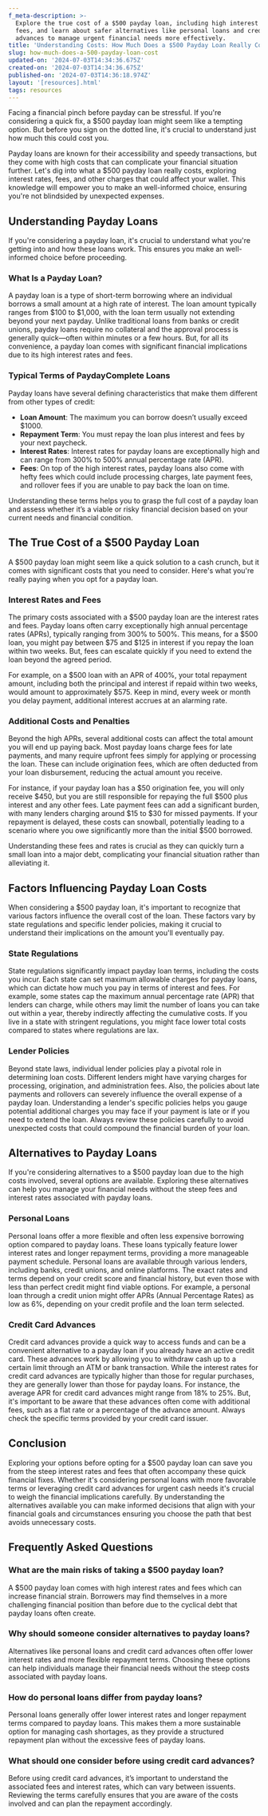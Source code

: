 ```yaml
---
f_meta-description: >-
  Explore the true cost of a $500 payday loan, including high interest rates and
  fees, and learn about safer alternatives like personal loans and credit card
  advances to manage urgent financial needs more effectively.
title: 'Understanding Costs: How Much Does a $500 Payday Loan Really Cost?'
slug: how-much-does-a-500-payday-loan-cost
updated-on: '2024-07-03T14:34:36.675Z'
created-on: '2024-07-03T14:34:36.675Z'
published-on: '2024-07-03T14:36:18.974Z'
layout: '[resources].html'
tags: resources
---
```


Facing a financial pinch before payday can be stressful. If you're considering a quick fix, a $500 payday loan might seem like a tempting option. But before you sign on the dotted line, it's crucial to understand just how much this could cost you.

Payday loans are known for their accessibility and speedy transactions, but they come with high costs that can complicate your financial situation further. Let's dig into what a $500 payday loan really costs, exploring interest rates, fees, and other charges that could affect your wallet. This knowledge will empower you to make an well-informed choice, ensuring you're not blindsided by unexpected expenses.

Understanding Payday Loans
--------------------------

If you're considering a payday loan, it's crucial to understand what you're getting into and how these loans work. This ensures you make an well-informed choice before proceeding.

### What Is a Payday Loan?

A payday loan is a type of short-term borrowing where an individual borrows a small amount at a high rate of interest. The loan amount typically ranges from $100 to $1,000, with the loan term usually not extending beyond your next payday. Unlike traditional loans from banks or credit unions, payday loans require no collateral and the approval process is generally quick—often within minutes or a few hours. But, for all its convenience, a payday loan comes with significant financial implications due to its high interest rates and fees.

### Typical Terms of PaydayComplete Loans

Payday loans have several defining characteristics that make them different from other types of credit:

*   **Loan Amount**: The maximum you can borrow doesn’t usually exceed $1000.
*   **Repayment Term**: You must repay the loan plus interest and fees by your next paycheck.
*   **Interest Rates**: Interest rates for payday loans are exceptionally high and can range from 300% to 500% annual percentage rate (APR).
*   **Fees**: On top of the high interest rates, payday loans also come with hefty fees which could include processing charges, late payment fees, and rollover fees if you are unable to pay back the loan on time.

Understanding these terms helps you to grasp the full cost of a payday loan and assess whether it’s a viable or risky financial decision based on your current needs and financial condition.

The True Cost of a $500 Payday Loan
-----------------------------------

A $500 payday loan might seem like a quick solution to a cash crunch, but it comes with significant costs that you need to consider. Here's what you're really paying when you opt for a payday loan.

### Interest Rates and Fees

The primary costs associated with a $500 payday loan are the interest rates and fees. Payday loans often carry exceptionally high annual percentage rates (APRs), typically ranging from 300% to 500%. This means, for a $500 loan, you might pay between $75 and $125 in interest if you repay the loan within two weeks. But, fees can escalate quickly if you need to extend the loan beyond the agreed period.

For example, on a $500 loan with an APR of 400%, your total repayment amount, including both the principal and interest if repaid within two weeks, would amount to approximately $575. Keep in mind, every week or month you delay payment, additional interest accrues at an alarming rate.

### Additional Costs and Penalties

Beyond the high APRs, several additional costs can affect the total amount you will end up paying back. Most payday loans charge fees for late payments, and many require upfront fees simply for applying or processing the loan. These can include origination fees, which are often deducted from your loan disbursement, reducing the actual amount you receive.

For instance, if your payday loan has a $50 origination fee, you will only receive $450, but you are still responsible for repaying the full $500 plus interest and any other fees. Late payment fees can add a significant burden, with many lenders charging around $15 to $30 for missed payments. If your repayment is delayed, these costs can snowball, potentially leading to a scenario where you owe significantly more than the initial $500 borrowed.

Understanding these fees and rates is crucial as they can quickly turn a small loan into a major debt, complicating your financial situation rather than alleviating it.

Factors Influencing Payday Loan Costs
-------------------------------------

When considering a $500 payday loan, it's important to recognize that various factors influence the overall cost of the loan. These factors vary by state regulations and specific lender policies, making it crucial to understand their implications on the amount you'll eventually pay.

### State Regulations

State regulations significantly impact payday loan terms, including the costs you incur. Each state can set maximum allowable charges for payday loans, which can dictate how much you pay in terms of interest and fees. For example, some states cap the maximum annual percentage rate (APR) that lenders can charge, while others may limit the number of loans you can take out within a year, thereby indirectly affecting the cumulative costs. If you live in a state with stringent regulations, you might face lower total costs compared to states where regulations are lax.

### Lender Policies

Beyond state laws, individual lender policies play a pivotal role in determining loan costs. Different lenders might have varying charges for processing, origination, and administration fees. Also, the policies about late payments and rollovers can severely influence the overall expense of a payday loan. Understanding a lender's specific policies helps you gauge potential additional charges you may face if your payment is late or if you need to extend the loan. Always review these policies carefully to avoid unexpected costs that could compound the financial burden of your loan.

Alternatives to Payday Loans
----------------------------

If you're considering alternatives to a $500 payday loan due to the high costs involved, several options are available. Exploring these alternatives can help you manage your financial needs without the steep fees and interest rates associated with payday loans.

### Personal Loans

Personal loans offer a more flexible and often less expensive borrowing option compared to payday loans. These loans typically feature lower interest rates and longer repayment terms, providing a more manageable payment schedule. Personal loans are available through various lenders, including banks, credit unions, and online platforms. The exact rates and terms depend on your credit score and financial history, but even those with less than perfect credit might find viable options. For example, a personal loan through a credit union might offer APRs (Annual Percentage Rates) as low as 6%, depending on your credit profile and the loan term selected.

### Credit Card Advances

Credit card advances provide a quick way to access funds and can be a convenient alternative to a payday loan if you already have an active credit card. These advances work by allowing you to withdraw cash up to a certain limit through an ATM or bank transaction. While the interest rates for credit card advances are typically higher than those for regular purchases, they are generally lower than those for payday loans. For instance, the average APR for credit card advances might range from 18% to 25%. But, it's important to be aware that these advances often come with additional fees, such as a flat rate or a percentage of the advance amount. Always check the specific terms provided by your credit card issuer.

Conclusion
----------

Exploring your options before opting for a $500 payday loan can save you from the steep interest rates and fees that often accompany these quick financial fixes. Whether it's considering personal loans with more favorable terms or leveraging credit card advances for urgent cash needs it's crucial to weigh the financial implications carefully. By understanding the alternatives available you can make informed decisions that align with your financial goals and circumstances ensuring you choose the path that best avoids unnecessary costs.

Frequently Asked Questions
--------------------------

### What are the main risks of taking a $500 payday loan?

A $500 payday loan comes with high interest rates and fees which can increase financial strain. Borrowers may find themselves in a more challenging financial position than before due to the cyclical debt that payday loans often create.

### Why should someone consider alternatives to payday loans?

Alternatives like personal loans and credit card advances often offer lower interest rates and more flexible repayment terms. Choosing these options can help individuals manage their financial needs without the steep costs associated with payday loans.

### How do personal loans differ from payday loans?

Personal loans generally offer lower interest rates and longer repayment terms compared to payday loans. This makes them a more sustainable option for managing cash shortages, as they provide a structured repayment plan without the excessive fees of payday loans.

### What should one consider before using credit card advances?

Before using credit card advances, it’s important to understand the associated fees and interest rates, which can vary between issuents. Reviewing the terms carefully ensures that you are aware of the costs involved and can plan the repayment accordingly.
